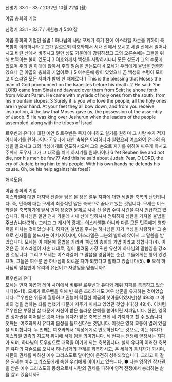 신명기 33:1 - 33:7 
2012년 10월 22일 (월)

야곱 총회의 기업



신명기 33:1 - 33:7 / 새찬송가 540 장


야곱 총회의 기업인 율법
1 하나님의 사람 모세가 죽기 전에 이스라엘 자손을 위하여 축복함이 이러하니라 2 그가 일렀으되 여호와께서 시내 산에서 오시고 세일 산에서 일어나시고 바란 산에서 비추시고 일만 성도 가운데에 강림하셨고 그의 오른손에는 그들을 위해 번쩍이는 불이 있도다 3 여호와께서 백성을 사랑하시나니 모든 성도가 그의 수중에 있으며 주의 발 아래에 앉아서 주의 말씀을 받는도다 4 모세가 우리에게 율법을 명령하였으니 곧 야곱의 총회의 기업이로다 5 여수룬에 왕이 있었으니 곧 백성의 수령이 모이고 이스라엘 모든 지파가 함께 한 때에로다
1 This is the blessing that Moses the man of God pronounced on the Israelites before his death. 2 He said: ?he LORD came from Sinai and dawned over them from Seir; he shone forth from Mount Paran. He came with myriads of holy ones from the south, from his mountain slopes. 3 Surely it is you who love the people; all the holy ones are in your hand. At your feet they all bow down, and from you receive instruction, 4 the law that Moses gave us, the possession of the assembly of Jacob. 5 He was king over Jeshurun when the leaders of the people assembled, along with the tribes of Israel.

르우벤과 유다에 대한 예언
6 르우벤은 죽지 아니하고 살기를 원하며 그 사람 수가 적지 아니하기를 원하나이다 7 유다에 대한 축복은 이러하니라 일렀으되 여호와여 유다의 음성을 들으시고 그의 백성에게로 인도하시오며 그의 손으로 자기를 위하여 싸우게 하시고 주께서 도우사 그가 그 대적을 치게 하시기를 원하나이다
6 ?et Reuben live and not die, nor his men be few.?7 And this he said about Judah: ?ear, O LORD, the cry of Judah; bring him to his people. With his own hands he defends his cause. Oh, be his help against his foes!?

해석도움





야곱 총회의 기업  
이스라엘에 대한 마지막 진술을 담은 본 장은 열두 지파에 대한 세밀한 축복의 선언입니다. 즉, 민족에 대한 모세의 최종적인 말은 축복으로 끝나고 있는 것입니다. 모세는 이스라엘을 축복하기에 앞서 먼저 장중한 문체로 시내 산 율법 수여 사건을 다시 언급하고 있습니다. 하나님은 일만 천사 가운데 시내 산에 임하셔서 엄위하게 심판을 가져올 율법을 주셨습니다(2하). 그리고 그 계시의 광채는 이스라엘뿐 아니라 다른 모든 민족에게 영향력을 미치는 것이었습니다. 하지만, 율법을 주시는 하나님은 자기 백성을 사랑하사 그 손으로 신자들을 붙드시는 아버지이시며, 이스라엘은 그분의 발아래 앉아서 그 말씀을 받았습니다. 모세는 이 때문에 율법을 가리켜 ‘야곱의 총회의 기업’이라고 칭합니다(4). 이것은 곧 이스라엘이 자손 대대로, 길이 물려줄 가장 귀한 유산이 하나님의 말씀임을 강조한 것입니다. 그리고 모세는 이스라엘이 그 말씀을 영접하는 순간, 그들에게는 왕이 있었으며, 그들은 여수룬 곧 하나님의 의로운 자가 되었다고 말하고 있습니다(5).
● 오직 하나님의 말씀만이 우리의 유산이고 자랑임을 믿습니까?

르우벤과 유다  
모세는 먼저 야곱과 레아 사이에서 비롯된 르우벤과 유다와 레위 지파를 축복하고 있습니다(6-11). 모세가 르우벤을 위해 빈 복은 초라하게도 겨우 생존을 유지하는 것이었습니다. 르우벤은 위풍이 월등하고 권능이 탁월한 야곱의 첫아들이었지만(창 49:3) 그 아비의 첩을 범하는 죄를 범했기 때문에 저주가 미치고 있었던 것입니다(창 49:4). 이처럼 르우벤은 부정한 삶 때문에 자신이 받은 놀라운 은혜를 쏟아버린 지파입니다. 한편, 영적인 장자권을 이어받은 넷째 아들 유다가 받은 축복은 크게 세 가지라고 할 수 있습니다. 첫째는 ‘여호와께서 유다의 음성을 들으신다’는 것입니다. 이것은 영적 교통이 열려 있음을 의미합니다. 두 번째는 여호와께서 ‘백성에게로 인도하신다’는 것으로, 이는 유다가 이스라엘 민족의 지도적 위치에 서게 됨을 의미합니다. 세 번째는 전쟁에 앞장서는 지파가 되며, 하나님의 도우심으로 대적을 이기게 되는 축복입니다. 실제 유다의 이러한 축복은 유다의 자손으로 오셔서 하나님과의 관계를 회복하시고, 온 세계의 통치자가 되시며, 사탄의 권세를 파하신 예수 그리스도로 말미암아 온전히 성취되었습니다. 그리고 이 같은 권세는 예수 그리스도에게 속한 우리에게 이어지고 있습니다.
● 나는 영적인 장자권을 받은 예수 그리스도의 동생으로서 사탄의 권세를 파하며 영적 전쟁에서 승리하는 삶을 살고 있습니까?